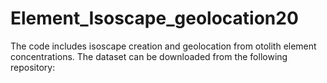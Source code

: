 # Element_Isoscape_geolocation20
The code includes isoscape creation and geolocation from otolith element concentrations. The dataset can be downloaded from the following repository:
